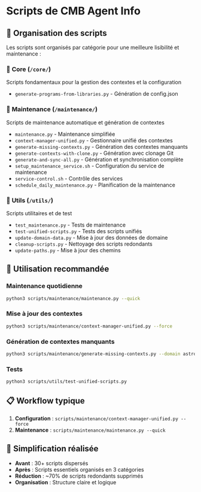 # Scripts de CMB Agent Info

## 📁 Organisation des scripts

Les scripts sont organisés par catégorie pour une meilleure lisibilité et maintenance :

### 🔧 **Core** (`/core/`)
Scripts fondamentaux pour la gestion des contextes et la configuration
- `generate-programs-from-libraries.py` - Génération de config.json

### 🔄 **Maintenance** (`/maintenance/`)
Scripts de maintenance automatique et génération de contextes
- `maintenance.py` - Maintenance simplifiée
- `context-manager-unified.py` - Gestionnaire unifié des contextes
- `generate-missing-contexts.py` - Génération des contextes manquants
- `generate-contexts-with-clone.py` - Génération avec clonage Git
- `generate-and-sync-all.py` - Génération et synchronisation complète
- `setup_maintenance_service.sh` - Configuration du service de maintenance
- `service-control.sh` - Contrôle des services
- `schedule_daily_maintenance.py` - Planification de la maintenance

### 🧪 **Utils** (`/utils/`)
Scripts utilitaires et de test
- `test_maintenance.py` - Tests de maintenance
- `test-unified-scripts.py` - Tests des scripts unifiés
- `update-domain-data.py` - Mise à jour des données de domaine
- `cleanup-scripts.py` - Nettoyage des scripts redondants
- `update-paths.py` - Mise à jour des chemins

## 🚀 Utilisation recommandée

### Maintenance quotidienne
```bash
python3 scripts/maintenance/maintenance.py --quick
```

### Mise à jour des contextes
```bash
python3 scripts/maintenance/context-manager-unified.py --force
```

### Génération de contextes manquants
```bash
python3 scripts/maintenance/generate-missing-contexts.py --domain astro
```

### Tests
```bash
python3 scripts/utils/test-unified-scripts.py
```

## 📋 Workflow typique

1. **Configuration** : `scripts/maintenance/context-manager-unified.py --force`
2. **Maintenance** : `scripts/maintenance/maintenance.py --quick`

## 🔄 Simplification réalisée

- **Avant** : 30+ scripts dispersés
- **Après** : Scripts essentiels organisés en 3 catégories
- **Réduction** : ~70% de scripts redondants supprimés
- **Organisation** : Structure claire et logique
